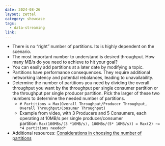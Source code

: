 ```yaml
---
date: 2024-08-26
layout: zettel
category: showcase
tags:
  - data-streaming
link:
---
```

- There is no “right” number of partitions. Its is highly dependent on the scenario.
- The most important number to understand is desired throughput. How many MB/s do you need to achieve to hit your goal?
- You can easily add partitions at a later date by modifying a topic.
- Partitions have performance consequences. They require additional networking latency and potential rebalances, leading to unavailability.
- Determine the number of partitions you need by dividing the overall throughput you want by the throughput per single consumer partition or the throughput per single producer partition. Pick the larger of these two numbers to determine the needed number of partitions.
    - `# Partitions = Max(Overall Throughput/Producer Throughput, Overall Throughput/Consumer Throughput)`
    - Example from video, with 3 Producers and 5 Consumers, each operating at 10MB/s per single producer/consumer partition: `Max(100MBs/(3 *10MB/s), 100MBs/(5* 10MB/s)) = Max(2) ~= *4 partitions needed*`
- Additional resources: [Considerations in choosing the number of partitions](https://www.confluent.io/blog/how-choose-number-topics-partitions-kafka-cluster)